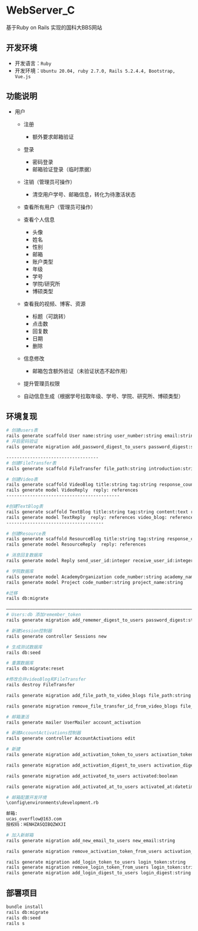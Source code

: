 # WebServer_C

基于Ruby on Rails 实现的国科大BBS网站

## 开发环境

* 开发语言：`Ruby`
* 开发环境：`Ubuntu 20.04, ruby 2.7.0, Rails 5.2.4.4, Bootstrap, Vue.js`

## 功能说明

* 用户
  * 注册
    * 额外要求邮箱验证
  * 登录
    * 密码登录
    * 邮箱验证登录（临时票据）
  * 注销（管理员可操作）
    * 清空用户学号、邮箱信息，转化为待激活状态
  * 查看所有用户（管理员可操作）
  * 查看个人信息
    * 头像
    * 姓名
    * 性别
    * 邮箱
    * 账户类型
    * 年级
    * 学号
    * 学院/研究所
    * 博硕类型
  * 查看我的视频、博客、资源
    * 标题（可跳转）
    * 点击数
    * 回复数
    * 日期
    * 删除

  * 信息修改
    * 邮箱包含额外验证（未验证状态不起作用）
  * 提升管理员权限
  * 自动信息生成（根据学号拉取年级、学号、学院、研究所、博硕类型）

## 环境复现

```Bash
# 创建users表
rails generate scaffold User name:string user_number:string email:string password:string sex:string admin:boolean
# 开启密码验证
rails generate migration add_password_digest_to_users password_digest:string

-----------------------------------
# 创建FileTransfer表
rails generate scaffold FileTransfer file_path:string introduction:string

# 创建Video表
rails generate scaffold VideoBlog title:string tag:string response_count:integer click_count:integer accessment:integer user:references file_transfer:references
rails generate model VideoReply  reply: references
-------------------------------------------

#创建TextBlog表
rails generate scaffold TextBlog title:string tag:string content:text response_count:integer click_count:integer accessment:integer user:references file_transfer:references
rails generate model TextReply  reply: references video_blog: references
-------------------------------------

# 创建Resource表
rails generate scaffold ResourceBlog title:string tag:string response_count:integer click_count:integer accessment:integer user:references file_transfer:references
rails generate model ResourceReply  reply: references

# 消息回复数据库
rails generate model Reply send_user_id:integer receive_user_id:integer content:string

# 学院数据库
rails generate model AcademyOrganization code_number:string academy_name:string organization_name:string
rails generate model Project code_number:string project_name:string

#迁移
rails db:migrate

————————————————————————————————————————————————————————————————————————————————————————————————————————————
# Users:db 添加remember_token
rails generate migration add_rememer_digest_to_users password_digest:string  

# 新建Session控制器
rails generate controller Sessions new

# 生成测试数据库
rails db:seed

# 重置数据库
rails db:migrate:reset

#修改合并videoBlog和FileTransfer
rails destroy FileTransfer

rails generate migration add_file_path_to_video_blogs file_path:string

rails generate migration remove_file_transfer_id_from_video_blogs file_transfer_id:integer

# 邮箱激活
rails generate mailer UserMailer account_activation

# 新建AccountActivations控制器
rails generate controller AccountActivations edit

# 新建
rails generate migration add_activation_token_to_users activation_token:string  

rails generate migration add_activation_digest_to_users activation_digest:string  

rails generate migration add_activated_to_users activated:boolean

rails generate migration add_activated_at_to_users activated_at:datetime

# 邮箱配置开发环境
\config\environments\development.rb

邮箱:
ucas_overflow@163.com
授权码：HENHZASQIBQZWXJI

# 加入新邮箱
rails generate migration add_new_email_to_users new_email:string

rails generate migration remove_activation_token_from_users activation_token:string

rails generate migration add_login_token_to_users login_token:string  
rails generate migration remove_login_token_from_users login_token:string
rails generate migration add_login_digest_to_users login_digest:string  
```

## 部署项目

``` Bash
bundle install
rails db:migrate
rails db:seed
rails s
```
